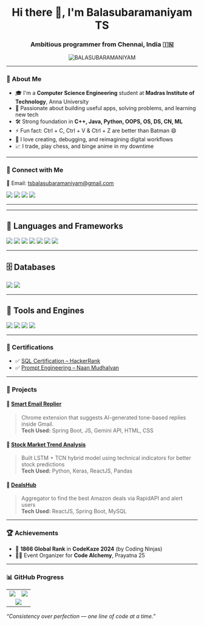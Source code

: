 <h1 align="center">Hi there 👋, I'm Balasubaramaniyam TS</h1>
<h3 align="center">Ambitious programmer from Chennai, India 🇮🇳</h3>

<p align="center">
  <img src="https://komarev.com/ghpvc/?username=BALASUBARAMANIYAM&label=Profile%20views&color=0e75b6&style=flat" alt="BALASUBARAMANIYAM" />
</p>

---

### 💫 About Me

- 🎓 I'm a **Computer Science Engineering** student at **Madras Institute of Technology**, Anna University  
- 🧠 Passionate about building useful apps, solving problems, and learning new tech  
- 🛠️ Strong foundation in **C++, Java, Python, OOPS, OS, DS, CN, ML**
- ⚡ Fun fact: Ctrl + C, Ctrl + V & Ctrl + Z are better than Batman 😄  
- 💬 I love creating, debugging, and reimagining digital workflows  
- 📈 I trade, play chess, and binge anime in my downtime

---

### 📱 Connect with Me

📧 Email: [tsbalasubaramaniyam@gmail.com](mailto:tsbalasubaramaniyam@gmail.com)   

<p align="left">
  <a href="https://www.linkedin.com/in/bala17/" target="_blank"><img src="https://img.shields.io/badge/LinkedIn-0077B5.svg?style=for-the-badge&logo=linkedin&logoColor=white"/></a>
  <a href="https://github.com/BALASUBARAMANIYAM" target="_blank"><img src="https://img.shields.io/badge/GitHub-100000.svg?style=for-the-badge&logo=github&logoColor=white"/></a>
  <a href="https://leetcode.com/u/Balasubaramaniyam/" target="_blank"><img src="https://img.shields.io/badge/LeetCode-FFA116.svg?style=for-the-badge&logo=leetcode&logoColor=black"/></a>
  <a href="https://balasubaramaniyam.github.io/BALA_PORTFOLIO/" target="_blank"><img src="https://img.shields.io/badge/Portfolio-1f1f1f.svg?style=for-the-badge&logo=Firefox&logoColor=white"/></a>
</p>

---

---

## 🚀 Languages and Frameworks

<p align="left" style="margin-bottom: 12px;">
  <img src="https://img.shields.io/badge/C++-00599C?style=for-the-badge&logo=cplusplus&logoColor=white" />
  <img src="https://img.shields.io/badge/Java-ED8B00?style=for-the-badge&logo=java&logoColor=white" />
  <img src="https://img.shields.io/badge/HTML5-E34F26?style=for-the-badge&logo=html5&logoColor=white" />
  <img src="https://img.shields.io/badge/CSS3-1572B6?style=for-the-badge&logo=css3&logoColor=white" />
  <img src="https://img.shields.io/badge/JavaScript-F7DF1E?style=for-the-badge&logo=javascript&logoColor=black" />
  <img src="https://img.shields.io/badge/React-20232A?style=for-the-badge&logo=react&logoColor=61DAFB" />
  <img src="https://img.shields.io/badge/SpringBoot-6DB33F?style=for-the-badge&logo=springboot&logoColor=white" />
</p>

---

## 🗄️ Databases

<p align="left" style="margin-bottom: 12px;">
  <img src="https://img.shields.io/badge/MySQL-4479A1?style=for-the-badge&logo=mysql&logoColor=white" />
  <img src="https://img.shields.io/badge/MongoDB-4EA94B?style=for-the-badge&logo=mongodb&logoColor=white" />
</p>

---

## 🧰 Tools and Engines

<p align="left" style="margin-bottom: 12px;">
  <img src="https://img.shields.io/badge/Postman-FF6C37?style=for-the-badge&logo=postman&logoColor=white" />
  <img src="https://img.shields.io/badge/JIRA-0052CC?style=for-the-badge&logo=jira&logoColor=white" />
  <img src="https://img.shields.io/badge/Git-F05032?style=for-the-badge&logo=git&logoColor=white" />
  <img src="https://img.shields.io/badge/GitHub-181717?style=for-the-badge&logo=github&logoColor=white" />
</p>

---

### 🧠 Certifications

- ✅ [SQL Certification – HackerRank](https://www.hackerrank.com/certificates/95467ecd2f70)  
- ✅ [Prompt Engineering – Naan Mudhalvan](https://drive.google.com/file/d/150BGoDUPJZe8yXwkMjgFxe4SbT_PKxqu/view?usp=sharing)

---

### 🚀 Projects

#### 🔹 [Smart Email Replier](https://github.com/BALASUBARAMANIYAM/Smart-Email-Replier)
> Chrome extension that suggests AI-generated tone-based replies inside Gmail.  
> **Tech Used:** Spring Boot, JS, Gemini API, HTML, CSS  

#### 🔹 [Stock Market Trend Analysis](https://github.com/BALASUBARAMANIYAM/STOCK-MARKET-TREND-ANALYSIS)
> Built LSTM + TCN hybrid model using technical indicators for better stock predictions  
> **Tech Used:** Python, Keras, ReactJS, Pandas  

#### 🔹 [DealsHub](https://github.com/BALASUBARAMANIYAM/Dealshub)
> Aggregator to find the best Amazon deals via RapidAPI and alert users  
> **Tech Used:** ReactJS, Spring Boot, MySQL  

---

### 🏆 Achievements

- 🏅 **1866 Global Rank** in **CodeKaze 2024** (by Coding Ninjas)  
- 🧑‍💻 Event Organizer for **Code Alchemy**, Prayatna 25  

---


### 📊 GitHub Progress

<div align="center">
  <table>
    <tr>
      <td>
        <img src="https://github-readme-stats.vercel.app/api/top-langs/?username=BALASUBARAMANIYAM&layout=compact&theme=tokyonight&langs_count=8&hide_border=true" />
      </td>
      <td>
        <img src="https://github-readme-streak-stats.herokuapp.com?user=BALASUBARAMANIYAM&theme=tokyonight&hide_border=true" />
      </td>
    </tr>
    <tr>
      <td colspan="2" align="center">
        <img src="https://github-readme-stats.vercel.app/api?username=BALASUBARAMANIYAM&show_icons=true&theme=tokyonight&hide_border=true&count_private=true&include_all_commits=true" />
      </td>
    </tr>
  </table>
</div>


_“Consistency over perfection — one line of code at a time.”_